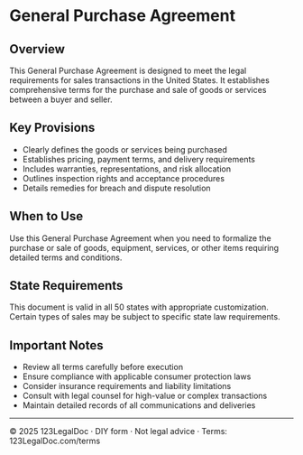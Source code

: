 # General Purchase Agreement

## Overview
This General Purchase Agreement is designed to meet the legal requirements for sales transactions in the United States. It establishes comprehensive terms for the purchase and sale of goods or services between a buyer and seller.

## Key Provisions
- Clearly defines the goods or services being purchased
- Establishes pricing, payment terms, and delivery requirements
- Includes warranties, representations, and risk allocation
- Outlines inspection rights and acceptance procedures
- Details remedies for breach and dispute resolution

## When to Use
Use this General Purchase Agreement when you need to formalize the purchase or sale of goods, equipment, services, or other items requiring detailed terms and conditions.

## State Requirements
This document is valid in all 50 states with appropriate customization. Certain types of sales may be subject to specific state law requirements.

## Important Notes
- Review all terms carefully before execution
- Ensure compliance with applicable consumer protection laws
- Consider insurance requirements and liability limitations
- Consult with legal counsel for high-value or complex transactions
- Maintain detailed records of all communications and deliveries

---
© 2025 123LegalDoc · DIY form · Not legal advice · Terms: 123LegalDoc.com/terms
